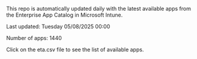 This repo is automatically updated daily with the latest available apps from the Enterprise App Catalog in Microsoft Intune.

Last updated: Tuesday 05/08/2025 00:00

Number of apps: 1440

Click on the eta.csv file to see the list of available apps.
